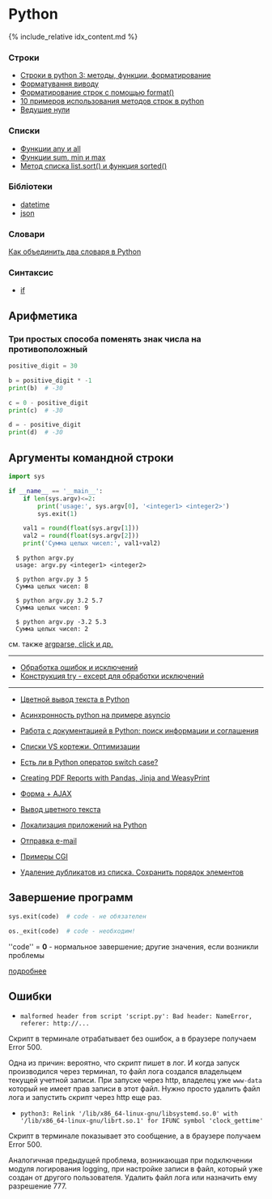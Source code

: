 # Python

{% include_relative idx_content.md %}

### Строки

- [Строки в python 3: методы, функции, форматирование](https://pythonru.com/osnovy/stroki-python)
- [Форматування виводу](output-formatting)
- [Форматирование строк с помощью format()](https://pythonru.com/osnovy/formatirovanie-v-python-s-pomoshhju-format)
- [10 примеров использования методов строк в python](https://pythonru.com/primery/10-primerov-ispolzovanija-metodov-stok-v-python)
- [Ведущие нули](leading_zeros/)

### Списки

- [Функции any и all](list/any_all/)
- [Функции sum, min и max](list/sum_min_max/)
- [Метод списка list.sort() и функция sorted()](list/sort_sorted)

### Бібліотеки
- [datetime](datetime)
- [json](json)

### Словари

[Как объединить два словаря в Python](https://pythobyte.com/how-to-merge-two-dictionaries-in-python-48547651/)

### Синтаксис

- [if](syntax_if)

## Арифметика

### Три простых способа поменять знак числа на противоположный

```python
positive_digit = 30

b = positive_digit * -1
print(b)  # -30

c = 0 - positive_digit
print(c)  # -30

d = - positive_digit
print(d)  # -30
```

## Аргументы командной строки

```python
import sys

if __name__ == '__main__':
	if len(sys.argv)<=2:
		print('usage:', sys.argv[0], '<integer1> <integer2>')
		sys.exit(1)

	val1 = round(float(sys.argv[1]))
	val2 = round(float(sys.argv[2]))
	print('Сумма целых чисел:', val1+val2)
```

```
  $ python argv.py
  usage: argv.py <integer1> <integer2>

  $ python argv.py 3 5
  Сумма целых чисел: 8

  $ python argv.py 3.2 5.7
  Сумма целых чисел: 9

  $ python argv.py -3.2 5.3
  Сумма целых чисел: 2
```

см. также [argparse, click и др.](library)

---


- [Обработка ошибок и исключений](https://pythonru.com/osnovy/znachenija-iskljuchenij-i-oshibok-v-python)
- [Конструкция try - except для обработки исключений](https://pythonworld.ru/tipy-dannyx-v-python/isklyucheniya-v-python-konstrukciya-try-except-dlya-obrabotki-isklyuchenij.html)

---

- [Цветной вывод текста в Python](https://all-python.ru/osnovy/tsvetnoj-vyvod-teksta.html)
- [Асинхронность python на примере asyncio](https://pythonru.com/primery/asinhronnost-python-na-primere)
- [Работа с документацией в Python: поиск информации и соглашения](https://proglib.io/p/python-docs/)
- [Списки VS кортежи. Оптимизации](https://habr.com/ru/post/417783/)
- [Есть ли в Python оператор switch case?](https://ru.stackoverflow.com/questions/460207/%D0%95%D1%81%D1%82%D1%8C-%D0%BB%D0%B8-%D0%B2-python-%D0%BE%D0%BF%D0%B5%D1%80%D0%B0%D1%82%D0%BE%D1%80-switch-case)
- [Creating PDF Reports with Pandas, Jinja and WeasyPrint](https://pbpython.com/pdf-reports.html)

- [Форма + AJAX](form_ajax)
- [Вывод цветного текста](https://all-python.ru/osnovy/tsvetnoj-vyvod-teksta.html)
- [Локализация приложений на Python](localization)

- [Отправка e-mail](email)
- [Примеры CGI](cgi-examples)
- [Удаление дубликатов из списка. Сохранить порядок элементов](remove_dubl)

## Завершение программ

```python
sys.exit(code)  # code - не обязателен
```

```python
os._exit(code)  # code - необходим!
```
''code'' = **0** - нормальное завершение; другие значения, если возникли проблемы

[подробнее](exit)


## Ошибки

* `malformed header from script 'script.py': Bad header: NameError, referer: http://...`

Скрипт в терминале отрабатывает без ошибок, а в браузере получаем Error 500.

Одна из причин: вероятно, что скрипт пишет в лог. И когда запуск производился через терминал, то файл лога создался владельцем текущей учетной записи. При запуске через http, владелец уже `www-data` который не имеет прав записи в этот файл. Нужно просто удалить файл лога и запустить скрипт через http еще раз.

* `python3: Relink '/lib/x86_64-linux-gnu/libsystemd.so.0' with '/lib/x86_64-linux-gnu/librt.so.1' for IFUNC symbol 'clock_gettime'`

Скрипт в терминале показывает это сообщение, а в браузере получаем Error 500.

Аналогичная предыдущей проблема, возникающая при подключении модуля логирования logging, при настройке записи в файл, который уже создан от другого пользователя. Удалить файл лога или назначить ему разрешение 777.
